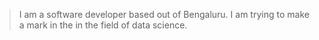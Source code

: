 > I am a software developer based out of Bengaluru. I am trying to make a mark in the in the field of data science.